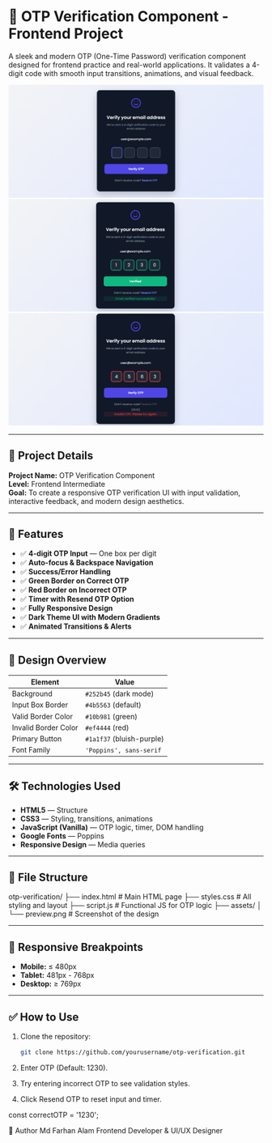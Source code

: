 # 🔐 OTP Verification Component - Frontend Project

A sleek and modern OTP (One-Time Password) verification component designed for frontend practice and real-world applications. It validates a 4-digit code with smooth input transitions, animations, and visual feedback.

![OTP Screenshot](assets/1.png)
![OTP Screenshot](assets/2.png)
![OTP Screenshot](assets/3.png)

---

## 📌 Project Details

**Project Name:** OTP Verification Component  
**Level:** Frontend Intermediate  
**Goal:** To create a responsive OTP verification UI with input validation, interactive feedback, and modern design aesthetics.

---

## 🚀 Features

- ✅ **4-digit OTP Input** — One box per digit
- ✅ **Auto-focus & Backspace Navigation**
- ✅ **Success/Error Handling**
- ✅ **Green Border on Correct OTP**
- ✅ **Red Border on Incorrect OTP**
- ✅ **Timer with Resend OTP Option**
- ✅ **Fully Responsive Design**
- ✅ **Dark Theme UI with Modern Gradients**
- ✅ **Animated Transitions & Alerts**

---

## 🎨 Design Overview

| Element              | Value                      |
|----------------------|----------------------------|
| Background           | `#252b45` (dark mode)      |
| Input Box Border     | `#4b5563` (default)        |
| Valid Border Color   | `#10b981` (green)          |
| Invalid Border Color | `#ef4444` (red)            |
| Primary Button       | `#1a1f37` (bluish-purple)  |
| Font Family          | `'Poppins', sans-serif`    |

---

## 🛠 Technologies Used

- **HTML5** — Structure
- **CSS3** — Styling, transitions, animations
- **JavaScript (Vanilla)** — OTP logic, timer, DOM handling
- **Google Fonts** — Poppins
- **Responsive Design** — Media queries

---

## 📁 File Structure

otp-verification/
├── index.html # Main HTML page
├── styles.css # All styling and layout
├── script.js # Functional JS for OTP logic
├── assets/
│ └── preview.png # Screenshot of the design


---

## 📱 Responsive Breakpoints

- **Mobile:** ≤ 480px
- **Tablet:** 481px - 768px
- **Desktop:** ≥ 769px

---

## ✅ How to Use

1. Clone the repository:

   ```bash
   git clone https://github.com/yourusername/otp-verification.git

2. Enter OTP (Default: 1230).

3. Try entering incorrect OTP to see validation styles.

4. Click Resend OTP to reset input and timer.

const correctOTP = '1230';

🙌 Author
Md Farhan Alam
Frontend Developer & UI/UX Designer


